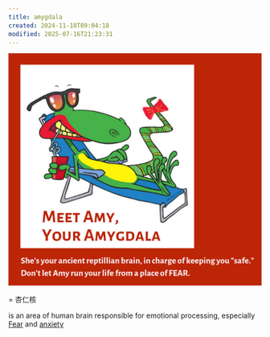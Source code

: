 ```yaml
---
title: amygdala
created: 2024-11-18T09:04:18
modified: 2025-07-16T21:23:31
---
```


![](../_attachments/87b53db4761fa6b46da0b95b7ab9110f.png)

= 杏仁核

is an area of human brain responsible for emotional processing, especially [Fear](fear.md) and [anxiety](stress%20and%20anxiety.md)
